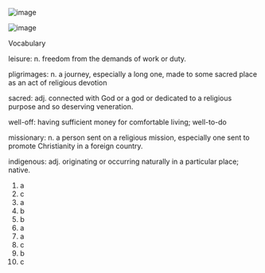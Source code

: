 ![image](https://github.com/jeuneseven/ReadingNotes/assets/8426758/91be4ddf-3b5c-43ad-80db-12e82b8618cd)

![image](https://github.com/jeuneseven/ReadingNotes/assets/8426758/4cd34f95-9902-444d-8ea6-fc0d96bc6ca5)

Vocabulary

leisure: n. freedom from the demands of work or duty.

pligrimages: n. a journey, especially a long one, made to some sacred place as an act of religious devotion

sacred: adj. connected with God or a god or dedicated to a religious purpose and so deserving veneration.

well-off: having sufficient money for comfortable living; well-to-do

missionary: n. a person sent on a religious mission, especially one sent to promote Christianity in a foreign country.

indigenous: adj. originating or occurring naturally in a particular place; native.

1. a
2. c
3. a
4. b
5. b
6. a
7. a
8. c
9. b
10. c
